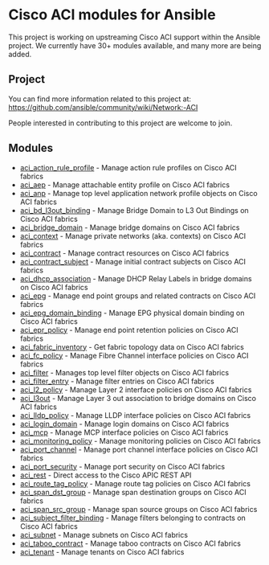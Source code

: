 # Cisco ACI modules for Ansible

This project is working on upstreaming Cisco ACI support within the Ansible project.
We currently have 30+ modules available, and many more are being added.

## Project
You can find more information related to this project at:
https://github.com/ansible/community/wiki/Network:-ACI

People interested in contributing to this project are welcome to join.


## Modules

- [aci_action_rule_profile](https://github.com/dagwieers/aci-ansible/blob/rstdocs/docs/aci_action_rule_profile_module.rst) -
  Manage action rule profiles on Cisco ACI fabrics
- [aci_aep](https://github.com/dagwieers/aci-ansible/blob/rstdocs/docs/aci_aep_module.rst) -
  Manage attachable entity profile on Cisco ACI fabrics
- [aci_anp](https://github.com/dagwieers/aci-ansible/blob/rstdocs/docs/aci_anp_module.rst) -
  Manage top level application network profile objects on Cisco ACI fabrics
- [aci_bd_l3out_binding](https://github.com/dagwieers/aci-ansible/blob/rstdocs/docs/aci_bd_l3out_binding_module.rst) -
  Manage Bridge Domain to L3 Out Bindings on Cisco ACI fabrics
- [aci_bridge_domain](https://github.com/dagwieers/aci-ansible/blob/rstdocs/docs/aci_bridge_domain_module.rst) -
  Manage bridge domains on Cisco ACI fabrics
- [aci_context](https://github.com/dagwieers/aci-ansible/blob/rstdocs/docs/aci_context_module.rst) -
  Manage private networks (aka. contexts) on Cisco ACI fabrics
- [aci_contract](https://github.com/dagwieers/aci-ansible/blob/rstdocs/docs/aci_contract_module.rst) -
  Manage contract resources on Cisco ACI fabrics
- [aci_contract_subject](https://github.com/dagwieers/aci-ansible/blob/rstdocs/docs/aci_contract_subject_module.rst) -
  Manage initial contract subjects on Cisco ACI fabrics
- [aci_dhcp_association](https://github.com/dagwieers/aci-ansible/blob/rstdocs/docs/aci_dhcp_association_module.rst) -
  Manage DHCP Relay Labels in bridge domains on Cisco ACI fabrics
- [aci_epg](https://github.com/dagwieers/aci-ansible/blob/rstdocs/docs/aci_epg_module.rst) -
  Manage end point groups and related contracts on Cisco ACI fabrics
- [aci_epg_domain_binding](https://github.com/dagwieers/aci-ansible/blob/rstdocs/docs/aci_epg_domain_binding_module.rst) -
  Manage EPG physical domain binding on Cisco ACI fabrics
- [aci_epr_policy](https://github.com/dagwieers/aci-ansible/blob/rstdocs/docs/aci_epr_policy_module.rst) -
  Manage end point retention policies on Cisco ACI fabrics
- [aci_fabric_inventory](https://github.com/dagwieers/aci-ansible/blob/rstdocs/docs/aci_fabric_inventory_module.rst) -
  Get fabric topology data on Cisco ACI fabrics
- [aci_fc_policy](https://github.com/dagwieers/aci-ansible/blob/rstdocs/docs/aci_fc_policy_module.rst) -
  Manage Fibre Channel interface policies on Cisco ACI fabrics
- [aci_filter](https://github.com/dagwieers/aci-ansible/blob/rstdocs/docs/aci_filter_module.rst) -
  Manages top level filter objects on Cisco ACI fabrics
- [aci_filter_entry](https://github.com/dagwieers/aci-ansible/blob/rstdocs/docs/aci_filter_entry_module.rst) -
  Manage filter entries on Cisco ACI fabrics
- [aci_l2_policy](https://github.com/dagwieers/aci-ansible/blob/rstdocs/docs/aci_l2_policy_module.rst) -
  Manage Layer 2 interface policies on Cisco ACI fabrics
- [aci_l3out](https://github.com/dagwieers/aci-ansible/blob/rstdocs/docs/aci_l3out_module.rst) -
  Manage Layer 3 out association to bridge domains on Cisco ACI fabrics
- [aci_lldp_policy](https://github.com/dagwieers/aci-ansible/blob/rstdocs/docs/aci_lldp_policy_module.rst) -
  Manage LLDP interface policies on Cisco ACI fabrics
- [aci_login_domain](https://github.com/dagwieers/aci-ansible/blob/rstdocs/docs/aci_login_domain_module.rst) -
  Manage login domains on Cisco ACI fabrics
- [aci_mcp](https://github.com/dagwieers/aci-ansible/blob/rstdocs/docs/aci_mcp_module.rst) -
  Manage MCP interface policies on Cisco ACI fabrics
- [aci_monitoring_policy](https://github.com/dagwieers/aci-ansible/blob/rstdocs/docs/aci_monitoring_policy_module.rst) -
  Manage monitoring policies on Cisco ACI fabrics
- [aci_port_channel](https://github.com/dagwieers/aci-ansible/blob/rstdocs/docs/aci_port_channel_module.rst) -
  Manage port channel interface policies on Cisco ACI fabrics
- [aci_port_security](https://github.com/dagwieers/aci-ansible/blob/rstdocs/docs/aci_port_security_module.rst) -
  Manage port security on Cisco ACI fabrics
- [aci_rest](https://github.com/dagwieers/aci-ansible/blob/rstdocs/docs/aci_rest_module.rst) -
  Direct access to the Cisco APIC REST API
- [aci_route_tag_policy](https://github.com/dagwieers/aci-ansible/blob/rstdocs/docs/aci_route_tag_policy_module.rst) -
  Manage route tag policies on Cisco ACI fabrics
- [aci_span_dst_group](https://github.com/dagwieers/aci-ansible/blob/rstdocs/docs/aci_span_dst_group_module.rst) -
  Manage span destination groups on Cisco ACI fabrics
- [aci_span_src_group](https://github.com/dagwieers/aci-ansible/blob/rstdocs/docs/aci_span_src_group_module.rst) -
  Manage span source groups on Cisco ACI fabrics
- [aci_subject_filter_binding](https://github.com/dagwieers/aci-ansible/blob/rstdocs/docs/aci_subject_filter_binding_module.rst) -
  Manage filters belonging to contracts on Cisco ACI fabrics
- [aci_subnet](https://github.com/dagwieers/aci-ansible/blob/rstdocs/docs/aci_subnet_module.rst) -
  Manage subnets on Cisco ACI fabrics
- [aci_taboo_contract](https://github.com/dagwieers/aci-ansible/blob/rstdocs/docs/aci_taboo_contract_module.rst) -
  Manage taboo contracts on Cisco ACI fabrics
- [aci_tenant](https://github.com/dagwieers/aci-ansible/blob/rstdocs/docs/aci_tenant_module.rst) -
  Manage tenants on Cisco ACI fabrics
